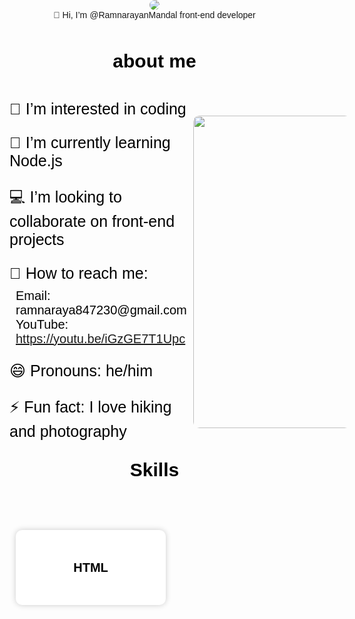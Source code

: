 

<body style="margin: 0; padding: 0; box-sizing: border-box; font-family: sans-serif; text-decoration: none;">
    <div class="img-container" style="display: flex; justify-content: center; align-items: center; flex-direction: column; width: 100%;">
        <img class="img1" src="https://camo.githubusercontent.com/700f2ecd2ca652d02ff0705ebdf8c4ee71dfbbe0d67fc02950f84eb251242ab9/68747470733a2f2f666972656261736573746f726167652e676f6f676c65617069732e636f6d2f76302f622f666c6578692d636f64696e672e61707073706f742e636f6d2f6f2f64656d706769372d35323066386435662d363364342d343435332d383832322d6462633134396165323766382e6769663f616c743d6d6564696126746f6b656e3d39316330633762322d393363332d343032392d623031312d316138373033633537333064"
            style="border-radius: 10px; >
    </div>
    <h1 style="color: black; text-align: center; font-size: 30px; font-family: sans-serif; margin-top: 20px; margin: 20px;">👋 Hi, I’m @RamnarayanMandal front-end developer</h1>
    <hr>
    <h1 style="color: black; text-align: center; font-size: 30px; font-family: sans-serif; margin-top: 20px; margin: 20px;">about me</h1>
    <div class="details" style="margin-left: 40px; margin-right: 40px; display: flex; justify-content: space-between; align-items: center; width: 100%;">
        <div>
            <p style="padding-left: 20px; font-size: 25px; color: black; margin-bottom: 10px;">👀 I’m interested in coding</p>
            <p style="padding-left: 20px; font-size: 25px; color: black; margin-bottom: 10px;">🌱 I’m currently learning Node.js</p>
            <p style="padding-left: 20px; font-size: 25px; color: black; margin-bottom: 10px;">💻 I’m looking to collaborate on front-end projects</p>
            <p style="padding-left: 20px; font-size: 25px; color: black; margin-bottom: 10px;">📧 How to reach me:</p>
            <ul style="margin: 10px; list-style: none; font-size: 20px; padding-left: 20px;">
                <li style="color: black; font-size: 20px;">Email: ramnaraya847230@gmail.com</li>
                <li style="color: black; font-size: 20px;">YouTube: <a href="https://youtu.be/iGzGE7T1Upc">https://youtu.be/iGzGE7T1Upc</a></li>
            </ul>
            <p style="padding-left: 20px; font-size: 25px; color: black; margin-bottom: 10px;">😄 Pronouns: he/him</p>
            <p style="padding-left: 20px; font-size: 25px; color: black; margin-bottom: 10px;">⚡ Fun fact: I love hiking and photography</p>
        </div>
        <div class="img2-container" style="border-radius: 10px; width: 50%; margin-top: 20px;">
            <img id="img2"
                src="https://camo.githubusercontent.com/9c1a1939a5fe670fc434a5948f3aa959068c24d3e6b575bbe4112ab60c427d11/68747470733a2f2f63646e2e6472696262626c652e636f6d2f75736572732f313136323037372f73637265656e73686f74732f333834383931342f6d656469612f33323039383461396361353862336337333237346339323539656366366465382e676966"
                alt="" style="width: 500px; border-radius: 10px; height: 500px; background-size: cover; background-repeat: no-repeat;">
        </div>
    </div>
    <h1 style="color: black; text-align: center; font-size: 30px; font-family: sans-serif; margin-top: 20px; margin: 20px;">Skills</h1>
    <hr>
    <div class="skill" style="margin-top: 20px; margin-left: 40px; margin-right: 40px; display: flex; justify-content: space-between; align-items: center; width: 100%;">
        <ul style="gap: 10px; margin: 10px; list-style: none; font-size: 20px; padding-left: 20px; display: grid; grid-template-columns: repeat(6, 1fr); justify-content: space-between; align-items: center;">
            <li style="color: black; font-size: 20px; margin-bottom: 10px; padding-left: 20px; padding-right: 20px; padding-top: 10px; padding-bottom: 10px; background-color: white; border-radius: 10px; box-shadow: 0px 0px 10px 0px rgba(0, 0, 0, 0.2); min-width: 200px; height: 100px; text-align: center; font-family: sans-serif; font-weight: bold; font-size: 20px; display: flex; justify-content: center; align-items: center;">HTML</li>
            <!-- Add other skills with similar inline styles -->
        </ul>
    </div>
</body>

